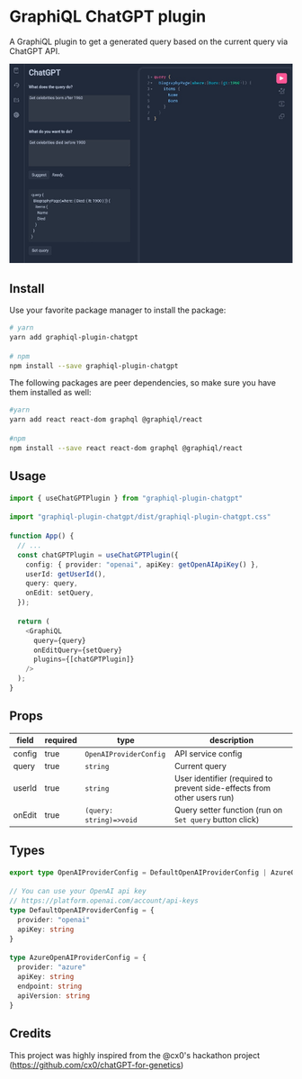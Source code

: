 # GraphiQL ChatGPT plugin

A GraphiQL plugin to get a generated query based on the current query via ChatGPT API.

![Screenshot](./image.jpg)

## Install

Use your favorite package manager to install the package:

```sh
# yarn
yarn add graphiql-plugin-chatgpt

# npm
npm install --save graphiql-plugin-chatgpt
```

The following packages are peer dependencies, so make sure you have them installed as well:

```sh
#yarn
yarn add react react-dom graphql @graphiql/react

#npm
npm install --save react react-dom graphql @graphiql/react
```

## Usage

```ts
import { useChatGPTPlugin } from "graphiql-plugin-chatgpt"

import "graphiql-plugin-chatgpt/dist/graphiql-plugin-chatgpt.css"

function App() {
  // ...
  const chatGPTPlugin = useChatGPTPlugin({
    config: { provider: "openai", apiKey: getOpenAIApiKey() },
    userId: getUserId(),
    query: query,
    onEdit: setQuery,
  });
  
  return (
    <GraphiQL
      query={query}
      onEditQuery={setQuery}
      plugins={[chatGPTPlugin]}
    />
  );
}
```

## Props

| field  | required | type                  | description                                                             |
|--------|----------|-----------------------|-------------------------------------------------------------------------|
| config | true     | `OpenAIProviderConfig`  | API service config                                                      |
| query  | true     | `string`                | Current query                                                           |
| userId | true     | `string`                | User identifier (required to prevent side-effects from other users run) |
| onEdit | true     | `(query: string)=>void` | Query setter function (run on `Set query` button click)                 |

## Types

```ts
export type OpenAIProviderConfig = DefaultOpenAIProviderConfig | AzureOpenAIProviderConfig

// You can use your OpenAI api key
// https://platform.openai.com/account/api-keys
type DefaultOpenAIProviderConfig = {
  provider: "openai"
  apiKey: string
}

type AzureOpenAIProviderConfig = {
  provider: "azure"
  apiKey: string
  endpoint: string
  apiVersion: string
}
```

## Credits

This project was highly inspired from the @cx0's hackathon project (<https://github.com/cx0/chatGPT-for-genetics>)
